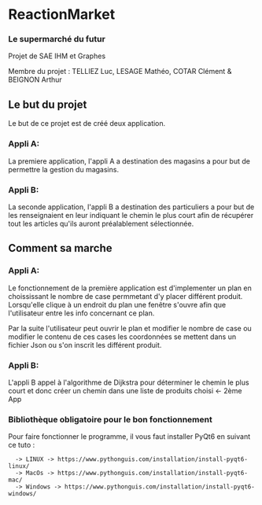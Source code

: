 # ReactionMarket

### Le supermarché du futur

Projet de SAE IHM et Graphes 

Membre du projet : TELLIEZ Luc, LESAGE Mathéo, COTAR Clément & BEIGNON Arthur

## Le but du projet

Le but de ce projet est de créé deux application.

### Appli A:

La premiere application, l'appli A a destination des magasins a pour but de permettre la gestion du magasins.

### Appli B:
La seconde application, l'appli B a destination des particuliers a pour but de les renseignaient en leur indiquant le chemin le plus court afin de récupérer tout les articles qu'ils auront préalablement sélectionnée.

## Comment sa marche


### Appli A:

Le fonctionnement de la première application est d'implementer un plan en choississant le nombre de case permmetant d'y placer différent produit.
Lorsqu'elle clique à un endroit du plan une fenêtre s'ouvre afin que l'utilisateur entre les info concernant ce plan.

Par la suite l'utilisateur peut ouvrir le plan et modifier le nombre de case ou modifier le contenu de ces cases les coordonnées se mettent dans 
un fichier Json ou s'on inscrit les différent produit.


### Appli B:

L'appli B appel à l'algorithme de Dijkstra pour déterminer le chemin le plus court et donc créer un chemin dans une liste de produits choisi <- 2ème App

### Bibliothèque obligatoire pour le bon fonctionnement

Pour faire fonctionner le programme, il vous faut installer PyQt6 en suivant ce tuto : 

      -> LINUX -> https://www.pythonguis.com/installation/install-pyqt6-linux/
      -> MacOs -> https://www.pythonguis.com/installation/install-pyqt6-mac/
      -> Windows -> https://www.pythonguis.com/installation/install-pyqt6-windows/

      
